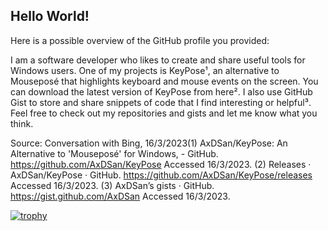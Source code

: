 ## Hello World!

Here is a possible overview of the GitHub profile you provided:

I am a software developer who likes to create and share useful tools for Windows users. One of my projects is KeyPose¹, an alternative to Mouseposé that highlights keyboard and mouse events on the screen. You can download the latest version of KeyPose from here². I also use GitHub Gist to store and share snippets of code that I find interesting or helpful³. Feel free to check out my repositories and gists and let me know what you think.

Source: Conversation with Bing, 16/3/2023(1) AxDSan/KeyPose: An Alternative to 'Mouseposé' for Windows, - GitHub. https://github.com/AxDSan/KeyPose Accessed 16/3/2023.
(2) Releases · AxDSan/KeyPose · GitHub. https://github.com/AxDSan/KeyPose/releases Accessed 16/3/2023.
(3) AxDSan’s gists · GitHub. https://gist.github.com/AxDSan Accessed 16/3/2023.

[![trophy](https://github-profile-trophy.vercel.app/?username=ryo-ma&theme=onedark)](https://github.com/ryo-ma/github-profile-trophy)
